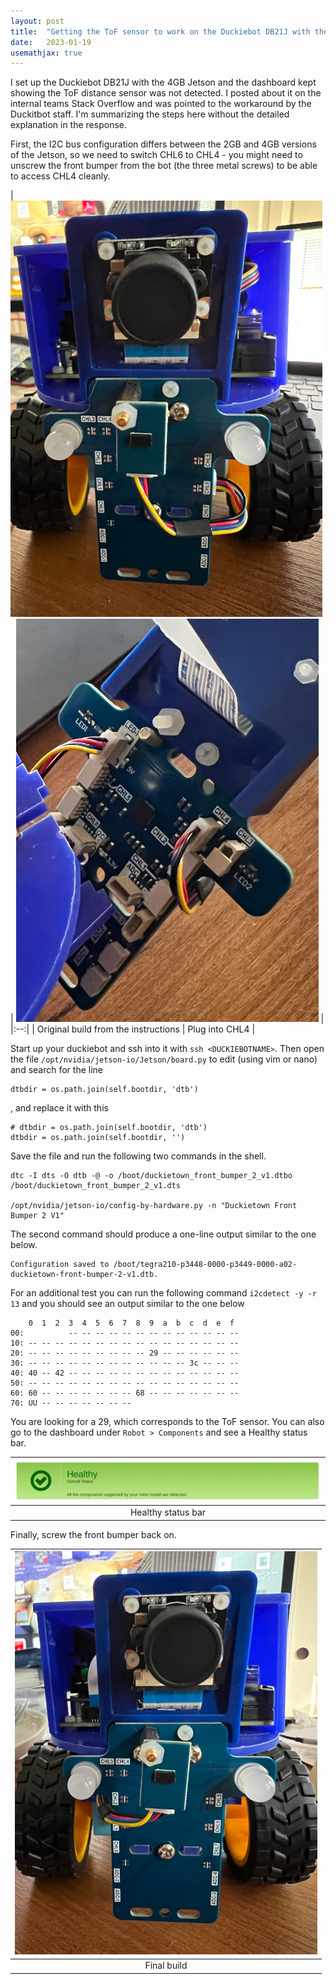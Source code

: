 ```yaml
---
layout: post
title:  "Getting the ToF sensor to work on the Duckiebot DB21J with the 4GB Jetson"
date:   2023-01-19
usemathjax: true
---
```


I set up the Duckiebot DB21J with the 4GB Jetson and the dashboard kept showing the ToF distance sensor was not detected. I posted about it on the internal teams Stack Overflow and was pointed to the workaround by the Duckitbot staff. I'm summarizing the steps here without the detailed explanation in the response.

First, the I2C bus configuration differs between the 2GB and 4GB versions of the Jetson, so we need to switch CHL6 to CHL4 - you might need to unscrew the front bumper from the bot (the three metal screws) to be able to access CHL4 cleanly.

| ![Original build from the instructions](/assets/db21j_tof_fix/chl6.jpg) | ![Plug into CHL4](/assets/db21j_tof_fix/new_connection.jpg) |
|:--:|
| Original build from the instructions | Plug into CHL4 |

Start up your duckiebot and ssh into it with `ssh <DUCKIEBOTNAME>`. Then open the file `/opt/nvidia/jetson-io/Jetson/board.py` to edit (using vim or nano) and search for the line

    dtbdir = os.path.join(self.bootdir, 'dtb')

, and replace it with this

    # dtbdir = os.path.join(self.bootdir, 'dtb')
    dtbdir = os.path.join(self.bootdir, '')

Save the file and run the following two commands in the shell.

    dtc -I dts -O dtb -@ -o /boot/duckietown_front_bumper_2_v1.dtbo /boot/duckietown_front_bumper_2_v1.dts

    /opt/nvidia/jetson-io/config-by-hardware.py -n "Duckietown Front Bumper 2 V1"

The second command should produce a one-line output similar to the one below.

    Configuration saved to /boot/tegra210-p3448-0000-p3449-0000-a02-duckietown-front-bumper-2-v1.dtb.

For an additional test you can run the following command `i2cdetect -y -r 13` and you should see an output similar to the one below

        0  1  2  3  4  5  6  7  8  9  a  b  c  d  e  f
    00:          -- -- -- -- -- -- -- -- -- -- -- -- -- 
    10: -- -- -- -- -- -- -- -- -- -- -- -- -- -- -- -- 
    20: -- -- -- -- -- -- -- -- -- 29 -- -- -- -- -- -- 
    30: -- -- -- -- -- -- -- -- -- -- -- -- 3c -- -- -- 
    40: 40 -- 42 -- -- -- -- -- -- -- -- -- -- -- -- -- 
    50: -- -- -- -- -- -- -- -- -- -- -- -- -- -- -- -- 
    60: 60 -- -- -- -- -- -- -- 68 -- -- -- -- -- -- -- 
    70: UU -- -- -- -- -- -- --                         

You are looking for a 29, which corresponds to the ToF sensor. You can also go to the dashboard under `Robot > Components` and see a Healthy status bar.

| ![Healthy status bar](/assets/db21j_tof_fix/healthy_status_bar.png) |
|:--:|
| Healthy status bar |

Finally, screw the front bumper back on.

| ![Final build](/assets/db21j_tof_fix/final_build.jpg) |
|:--:|
| Final build |